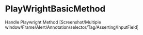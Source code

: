 # PlayWrightBasicMethod
Handle Playwright Method [Screenshot/Multiple window/Frame/Alert/Annotation/selector/Tag/Asserting/InputField]
